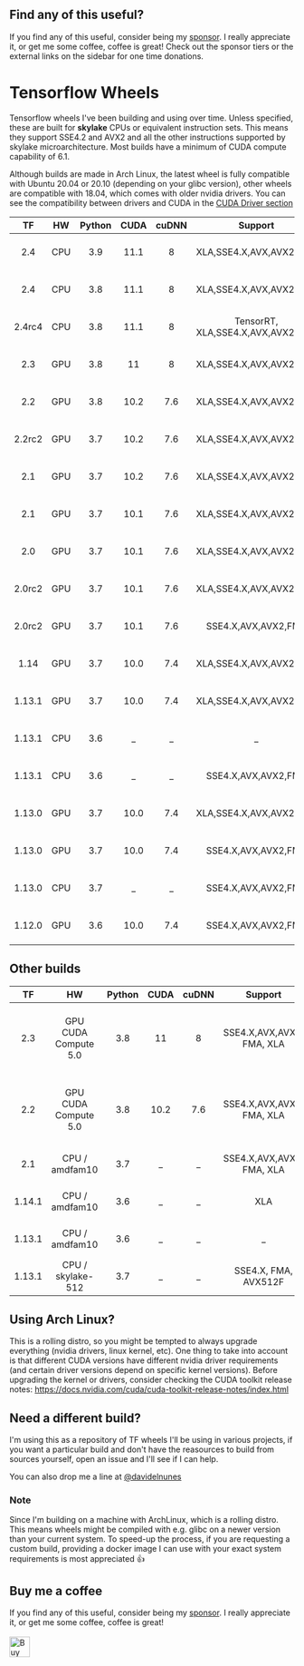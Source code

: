 ## Find any of this useful?
If you find any of this useful, consider being my [sponsor](https://github.com/sponsors/davidenunes). I really appreciate it, or get me some coffee, coffee is great! Check out the sponsor tiers or the external links on the sidebar for one time donations.

# Tensorflow Wheels
Tensorflow wheels I've been building and using over time. Unless specified, these are built for **skylake** CPUs or equivalent instruction sets. This means they support SSE4.2 and AVX2 and all the other instructions supported by skylake microarchitecture. Most builds have a minimum of CUDA compute capability of 6.1. 

Although builds are made in Arch Linux, the latest wheel is fully compatible with Ubuntu 20.04 or 20.10 (depending on your glibc version), other wheels are compatible with 18.04, which comes with older nvidia drivers. You can see the compatibility between drivers and CUDA in the [CUDA Driver section](https://docs.nvidia.com/cuda/cuda-toolkit-release-notes/index.html#cuda-major-component-versions)


| TF | HW |Python | CUDA | cuDNN | Support | OS | Download |
|:------:|:------:|:------:|:----:|:-------:|:-----:|:------------:|:------:|
| 2.4 |CPU|   3.9  | 11.1 | 8 | XLA,SSE4.X,AVX,AVX2,FMA | Arch Linux x86_64 |[**Download**](https://github.com/davidenunes/tensorflow-wheels/releases/download/r2.4.cp39.gpu/tensorflow-2.4.0-cp39-cp39-linux_x86_64.whl)|
| 2.4 |CPU|   3.8  | 11.1 | 8 | XLA,SSE4.X,AVX,AVX2,FMA | Arch Linux x86_64 |[**Download**](https://github.com/davidenunes/tensorflow-wheels/releases/download/r2.4.cp38.gpu/tensorflow-2.4.0-cp38-cp38-linux_x86_64.whl)|
| 2.4rc4 |CPU|   3.8  | 11.1 | 8 | TensorRT, XLA,SSE4.X,AVX,AVX2,FMA | Arch Linux x86_64 |[**Download**](https://github.com/davidenunes/tensorflow-wheels/releases/download/r2.4.rc4.cp38/tensorflow-2.4.0rc4-cp38-cp38-linux_x86_64.whl)|
| 2.3 |GPU|   3.8  |11 | 8 | XLA,SSE4.X,AVX,AVX2,FMA | Arch Linux x86_64 |[**Download**](https://github.com/davidenunes/tensorflow-wheels/releases/download/r2.3.cp38.gpu/tensorflow-2.3.0-cp38-cp38-linux_x86_64.whl)|
| 2.2 |GPU|   3.8  |10.2| 7.6 | XLA,SSE4.X,AVX,AVX2,FMA | Arch Linux x86_64 |[**Download**](https://github.com/davidenunes/tensorflow-wheels/releases/download/r2.2.cp38.gpu/tensorflow-2.2.0-cp38-cp38-linux_x86_64.whl)|
| 2.2rc2 |GPU|   3.7  |10.2| 7.6 | XLA,SSE4.X,AVX,AVX2,FMA | Arch Linux x86_64 |[**Download**](https://github.com/davidenunes/tensorflow-wheels/releases/download/r2.2.0.rc2.cp37.c72.gpu/tensorflow-2.2.0rc2-cp37-cp37m-linux_x86_64.whl)|
| 2.1 |GPU|   3.7  |10.2| 7.6 | XLA,SSE4.X,AVX,AVX2,FMA | Arch Linux x86_64 |[**Download**](https://github.com/davidenunes/tensorflow-wheels/releases/download/r2.1.cp37.c72.gpu/tensorflow-2.1.0-cp37-cp37m-linux_x86_64.whl)|
| 2.1 |GPU|   3.7  |10.1| 7.6 | XLA,SSE4.X,AVX,AVX2,FMA | Arch Linux x86_64 |[**Download**](https://github.com/davidenunes/tensorflow-wheels/releases/download/r2.1.cp37.gpu/tensorflow-2.1.0-cp37-cp37m-linux_x86_64.whl)|
| 2.0 |GPU|   3.7  |10.1| 7.6 | XLA,SSE4.X,AVX,AVX2,FMA | Arch Linux x86_64 |[**Download**](https://github.com/davidenunes/tensorflow-wheels/releases/download/r2.0.cp37.gpu.xla/tensorflow-2.0.0-cp37-cp37m-linux_x86_64.whl)|
| 2.0rc2 |GPU|   3.7  |10.1| 7.6 | XLA,SSE4.X,AVX,AVX2,FMA | Arch Linux x86_64 |[**Download**](https://github.com/davidenunes/tensorflow-wheels/releases/download/r2.0rc2.cp37.gpu.xla/tensorflow-2.0.0rc2-cp37-cp37m-linux_x86_64.whl)|
| 2.0rc2 |GPU|   3.7  |10.1| 7.6 | SSE4.X,AVX,AVX2,FMA | Arch Linux x86_64 |[**Download**](https://github.com/davidenunes/tensorflow-wheels/releases/download/r2.0rc2.cp37.gpu/tensorflow-2.0.0rc2-cp37-cp37m-linux_x86_64.whl)|
| 1.14 |GPU|   3.7  |10.0| 7.4 | XLA,SSE4.X,AVX,AVX2,FMA | Arch Linux x86_64 |[**Download**](https://github.com/davidenunes/tensorflow-wheels/releases/download/r1.14.cp37.gpu.xla/tensorflow-1.14.0-cp37-cp37m-linux_x86_64.whl)|
| 1.13.1 |GPU|   3.7  |10.0| 7.4 | XLA,SSE4.X,AVX,AVX2,FMA | Arch Linux x86_64 |[**Download**](https://github.com/davidenunes/tensorflow-wheels/releases/download/r1.13.1.cp37.gpu.xla/tensorflow-1.13.1-cp37-cp37m-linux_x86_64.whl)|
| 1.13.1 |CPU|   3.6  |_| _ | _ | Arch Linux x86_64 |[**Download**](https://github.com/davidenunes/tensorflow-wheels/releases/download/r1.13.1.cp36.cpu/tensorflow-1.13.1-cp36-cp36m-linux_x86_64.whl)|
| 1.13.1 |CPU|   3.6  |_| _ | SSE4.X,AVX,AVX2,FMA | Ubuntu 18.04 x86_64 |[**Download**](https://github.com/davidenunes/tensorflow-wheels/releases/download/r1.13.1.cp26.cpu.ubuntu1804/tensorflow-1.13.1-cp36-cp36m-linux_x86_64.whl)|
| 1.13.0 |GPU|   3.7  |10.0| 7.4 | XLA,SSE4.X,AVX,AVX2,FMA | Arch Linux x86_64 |[**Download**](https://github.com/davidenunes/tensorflow-wheels/releases/download/r1.13.0.cp37.gpu.xla/tensorflow-1.13.0-cp37-cp37m-linux_x86_64.whl)|
| 1.13.0 |GPU|   3.7  |10.0| 7.4 | SSE4.X,AVX,AVX2,FMA | Arch Linux x86_64 |[**Download**](https://github.com/davidenunes/tensorflow-wheels/releases/download/r1.13.0.cp37.gpu/tensorflow-1.13.0-cp37-cp37m-linux_x86_64.whl)|
| 1.13.0 |CPU|   3.7  | _ |  _ | SSE4.X,AVX,AVX2,FMA | Arch Linux x86_64 |[**Download**](https://github.com/davidenunes/tensorflow-wheels/releases/download/r1.13.0.cp37/tensorflow-1.13.0-cp37-cp37m-linux_x86_64.whl)|
| 1.12.0 |GPU|   3.6  | 10.0 |  7.4  | SSE4.X,AVX,AVX2,FMA | Arch Linux x86_64 |[**Download**](https://github.com/davidenunes/tensorflow-wheels/releases/download/r1.12.0.cp36/tensorflow-1.12.0-cp36-cp36m-linux_x86_64.whl)|

## Other builds



| TF | HW |Python | CUDA | cuDNN | Support | OS | Download |
|:------:|:------:|:------:|:----:|:-------:|:-----:|:------------:|:------:|
| 2.3 |GPU CUDA Compute 5.0 |   3.8  | 11 | 8 | SSE4.X,AVX,AVX2, FMA, XLA | Arch Linux x86_64 / Ubuntu 20.04 |[**Download**](https://github.com/davidenunes/tensorflow-wheels/releases/download/r2.3.cp38.gpu.compute.5/tensorflow-2.3.0-cp38-cp38-linux_x86_64.whl)|
| 2.2 |GPU CUDA Compute 5.0 |   3.8  | 10.2 | 7.6 | SSE4.X,AVX,AVX2, FMA, XLA | Arch Linux x86_64 / Ubuntu 20.04 |[**Download**](https://github.com/davidenunes/tensorflow-wheels/releases/download/r2.2.cp38.gpu.cuda5/tensorflow-2.2.0-cp38-cp38-linux_x86_64.whl)|
| 2.1 |CPU / amdfam10 |   3.7  | _ | _ | SSE4.X,AVX,AVX2, FMA, XLA | Ubuntu 18.04 x86_64 |[**Download**](https://github.com/davidenunes/tensorflow-wheels/releases/download/r2.1.cp37.cpu.amdfam10/tensorflow-2.1.0-cp37-cp37m-linux_x86_64.whl)|
| 1.14.1 |CPU / amdfam10 |   3.6  |_| _ | XLA | Ubuntu 18.04 x86_64 |[**Download**](https://github.com/davidenunes/tensorflow-wheels/releases/download/r1.14.1.cp36.cpu.amdfam10/tensorflow-1.14.1-cp36-cp36m-linux_x86_64.whl)|
| 1.13.1 |CPU / amdfam10 |   3.6  |_| _ | _ | Ubuntu 18.04 x86_64 |[**Download**](https://github.com/davidenunes/tensorflow-wheels/releases/download/r1.13.1.cp36.cpu.amdfam10/tensorflow-1.13.1-cp36-cp36m-linux_x86_64.whl)|
| 1.13.1 |CPU / skylake-512 |   3.7  | _ | _ | SSE4.X, FMA, AVX512F | Ubuntu 18.04 x86_64 |[**Download**](https://github.com/davidenunes/tensorflow-wheels/releases/download/r1.13.1.cp37.cpu.skylake-512/tensorflow-1.13.1-cp37-cp37m-linux_x86_64.whl)|


## Using Arch Linux?
This is a rolling distro, so you might be tempted to always upgrade everything (nvidia drivers, linux kernel, etc). One thing to take into account is that different CUDA versions have different nvidia driver requirements (and certain driver versions depend on specific kernel versions). Before upgrading the kernel or drivers, consider checking the CUDA toolkit release notes: https://docs.nvidia.com/cuda/cuda-toolkit-release-notes/index.html


## Need a different build?
I'm using this as a repository of TF wheels I'll be using in various projects, if you want a particular build and don't have the reasources to build from sources yourself, open an issue and I'll see if I can help.

You can also drop me a line at [@davidelnunes](https://twitter.com/davidelnunes)

### Note 
Since I'm building on a machine with ArchLinux, which is a rolling distro. This means wheels might be compiled with e.g. glibc on a newer version than your current system. To speed-up the process, if you are requesting a custom build, providing a docker image I can use with your exact system requirements is most appreciated 👍


## Buy me a coffee
If you find any of this useful, consider being my [sponsor](https://github.com/sponsors/davidenunes). I really appreciate it, or get me some coffee, coffee is great!
<br/><br/>
<a href='https://ko-fi.com/Y8Y0RZO6' target='_blank'><img height='36' style='border:0px;height:36px;' src='https://az743702.vo.msecnd.net/cdn/kofi3.png?v=0' border='0' alt='Buy Me a Coffee at ko-fi.com' /></a>
